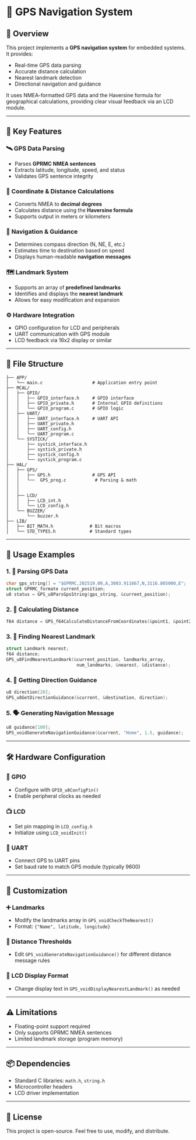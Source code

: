 # 📍 GPS Navigation System

## 🚀 Overview

This project implements a **GPS navigation system** for embedded systems. It provides:

- Real-time GPS data parsing  
- Accurate distance calculation  
- Nearest landmark detection  
- Directional navigation and guidance  

It uses NMEA-formatted GPS data and the Haversine formula for geographical calculations, providing clear visual feedback via an LCD module.

---

## 🔑 Key Features

### 🛰️ GPS Data Parsing
- Parses **GPRMC NMEA sentences**  
- Extracts latitude, longitude, speed, and status  
- Validates GPS sentence integrity  

### 📍 Coordinate & Distance Calculations
- Converts NMEA to **decimal degrees**  
- Calculates distance using the **Haversine formula**  
- Supports output in meters or kilometers  

### 🧭 Navigation & Guidance
- Determines compass direction (N, NE, E, etc.)  
- Estimates time to destination based on speed  
- Displays human-readable **navigation messages**  

### 🗺️ Landmark System
- Supports an array of **predefined landmarks**  
- Identifies and displays the **nearest landmark**  
- Allows for easy modification and expansion  

### ⚙️ Hardware Integration
- GPIO configuration for LCD and peripherals  
- UART communication with GPS module  
- LCD feedback via 16x2 display or similar  

---

## 📁 File Structure

```
├── APP/
│   └── main.c                   # Application entry point
├── MCAL/
│   ├── GPIO/
│   │   ├── GPIO_interface.h     # GPIO interface
│   │   ├── GPIO_private.h       # Internal GPIO definitions
│   │   └── GPIO_program.c       # GPIO logic
│   ├── UART/
│   │   ├── UART_interface.h     # UART API
│   │   ├── UART_private.h
│   │   ├── UART_config.h
│   │   └── UART_program.c
│   └── SYSTICK/
│       ├── systick_interface.h
│       ├── systick_private.h
│       ├── systick_config.h
│       └── systick_program.c
├── HAL/
│   ├── GPS/
│   │   ├── GPS.h                # GPS API
│   │   └──  GPS_prog.c           # Parsing & math
│   │                 
│   │   
│   ├── LCD/
│   │   ├── LCD_int.h
│   │   └── LCD_config.h
│   └── BUZZER/
│       └── buzzer.h
├── LIB/
│   ├── BIT_MATH.h              # Bit macros
│   └── STD_TYPES.h             # Standard types
```

---

## 🧪 Usage Examples

### 1. 📡 Parsing GPS Data
```c
char gps_string[] = "$GPRMC,202519.00,A,3003.911667,N,3116.805000,E";
struct GPRMC_formate current_position;
u8 status = GPS_u8ParsGpsString(gps_string, &current_position);
```

### 2. 🧮 Calculating Distance
```c
f64 distance = GPS_f64CalculateDistanceFromCoordinates(&point1, &point2);
```

### 3. 📌 Finding Nearest Landmark
```c
struct Landmark nearest;
f64 distance;
GPS_u8FindNearestLandmark(&current_position, landmarks_array, 
                           num_landmarks, &nearest, &distance);
```

### 4. 🧭 Getting Direction Guidance
```c
u8 direction[20];
GPS_u8GetDirectionGuidance(&current, &destination, direction);
```

### 5. 🗣️ Generating Navigation Message
```c
u8 guidance[100];
GPS_voidGenerateNavigationGuidance(&current, "Home", 1.5, guidance);
```

---

## 🛠️ Hardware Configuration

### 📌 GPIO
- Configure with `GPIO_u8ConfigPin()`
- Enable peripheral clocks as needed

### 📺 LCD
- Set pin mapping in `LCD_config.h`
- Initialize using `LCD_voidInit()`

### 📡 UART
- Connect GPS to UART pins  
- Set baud rate to match GPS module (typically 9600)

---

## 🔧 Customization

### ➕ Landmarks
- Modify the landmarks array in `GPS_voidCheckTheNearest()`  
- Format: `{"Name", latitude, longitude}`

### 🧾 Distance Thresholds
- Edit `GPS_voidGenerateNavigationGuidance()` for different distance message rules

### 💬 LCD Display Format
- Change display text in `GPS_voidDisplayNearestLandmark()` as needed

---

## ⚠️ Limitations

- Floating-point support required  
- Only supports GPRMC NMEA sentences  
- Limited landmark storage (program memory)

---

## 📦 Dependencies

- Standard C libraries: `math.h`, `string.h`  
- Microcontroller headers  
- LCD driver implementation

---

## 📄 License

This project is open-source. Feel free to use, modify, and distribute.
 
